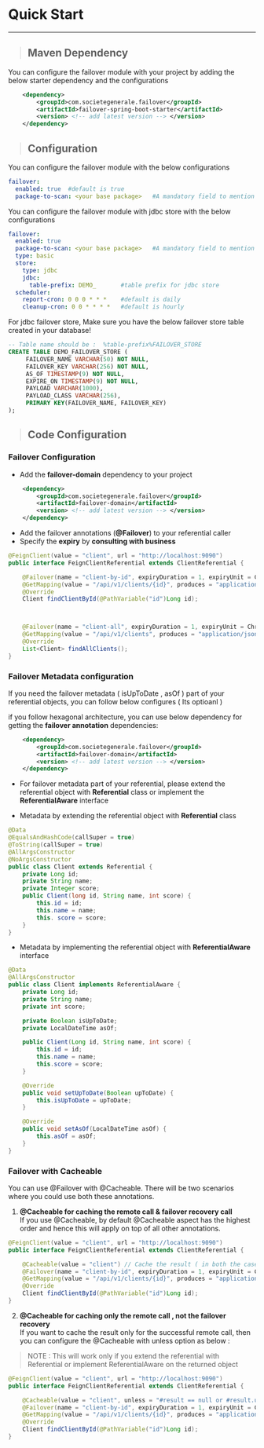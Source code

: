 # Quick Start
-------------

> ## Maven Dependency

You can configure the failover module with your project by adding the below starter dependency and the configurations
 
```pom.xml
    <dependency>
        <groupId>com.societegenerale.failover</groupId>
        <artifactId>failover-spring-boot-starter</artifactId>
        <version> <!-- add latest version --> </version>
    </dependency>
```

> ## Configuration

You can configure the failover module with the below configurations
```yaml
failover:
  enabled: true  #default is true
  package-to-scan: <your base package>   #A mandatory field to mention your base package where @Failover annotations are present.
```

You can configure the failover module with jdbc store with the below configurations

```yaml
failover:
  enabled: true
  package-to-scan: <your base package>   #A mandatory field to mention your base package where @Failover annotations are present.
  type: basic
  store:
    type: jdbc
    jdbc:
      table-prefix: DEMO_       #table prefix for jdbc store
  scheduler:
    report-cron: 0 0 0 * * *    #default is daily
    cleanup-cron: 0 0 * * * *   #default is hourly
```

For jdbc failover store, Make sure you have the below failover store table created in your database!

```sql
-- Table name should be :  %table-prefix%FAILOVER_STORE 
CREATE TABLE DEMO_FAILOVER_STORE (
     FAILOVER_NAME VARCHAR(50) NOT NULL,
     FAILOVER_KEY VARCHAR(256) NOT NULL,
     AS_OF TIMESTAMP(9) NOT NULL,
     EXPIRE_ON TIMESTAMP(9) NOT NULL,
     PAYLOAD VARCHAR(1000),
     PAYLOAD_CLASS VARCHAR(256),
     PRIMARY KEY(FAILOVER_NAME, FAILOVER_KEY)
);
```

> ## Code Configuration

### Failover Configuration

- Add the **failover-domain** dependency to your project

```pom.xml
    <dependency>
        <groupId>com.societegenerale.failover</groupId>
        <artifactId>failover-domain</artifactId>
        <version> <!-- add latest version --> </version>
    </dependency>
```

- Add the failover annotations (**@Failover**) to your referential caller
- Specify the **expiry** by **consulting with business**

```java
@FeignClient(value = "client", url = "http://localhost:9090")
public interface FeignClientReferential extends ClientReferential {

    @Failover(name = "client-by-id", expiryDuration = 1, expiryUnit = ChronoUnit.MINUTES)   // Failover configuration
    @GetMapping(value = "/api/v1/clients/{id}", produces = "application/json")
    @Override
    Client findClientById(@PathVariable("id")Long id);



    @Failover(name = "client-all", expiryDuration = 1, expiryUnit = ChronoUnit.MINUTES)    // Failover configuration
    @GetMapping(value = "/api/v1/clients", produces = "application/json")
    @Override
    List<Client> findAllClients();
}

```

### Failover Metadata configuration 

If you need the failover metadata ( isUpToDate , asOf ) part of your referential objects, you can follow below configures ( Its optioanl ) 

if you follow hexagonal architecture, you can use below dependency for getting the **failover annotation** dependencies:

```pom.xml
    <dependency>
        <groupId>com.societegenerale.failover</groupId>
        <artifactId>failover-domain</artifactId>
        <version> <!-- add latest version --> </version>
    </dependency>
```

* For failover metadata part of your referential, please extend the referential object with **Referential** class  or implement the **ReferentialAware** interface 


- Metadata by extending the referential object with **Referential** class

```java
@Data
@EqualsAndHashCode(callSuper = true)
@ToString(callSuper = true)
@AllArgsConstructor
@NoArgsConstructor
public class Client extends Referential {
    private Long id;
    private String name;
    private Integer score;
    public Client(long id, String name, int score) {
        this.id = id;
        this.name = name;
        this. score = score;
    }
}
```
- Metadata by implementing the referential object with **ReferentialAware** interface

```java
@Data
@AllArgsConstructor
public class Client implements ReferentialAware {
    private Long id;
    private String name;
    private int score;

    private Boolean isUpToDate;
    private LocalDateTime asOf;

    public Client(Long id, String name, int score) {
        this.id = id;
        this.name = name;
        this.score = score;
    }

    @Override
    public void setUpToDate(Boolean upToDate) {
        this.isUpToDate = upToDate;
    }

    @Override
    public void setAsOf(LocalDateTime asOf) {
        this.asOf = asOf;
    }
}

``` 

### Failover with Cacheable 

You can use @Failover with @Cacheable. There will be two scenarios where you could use both these annotations.

1. **@Cacheable for caching the remote call & failover recovery call**  
If you use @Cacheable, by default @Cacheable aspect has the highest order and hence this will apply on top of all other annotations.

```java
@FeignClient(value = "client", url = "http://localhost:9090")
public interface FeignClientReferential extends ClientReferential {

    @Cacheable(value = "client") // Cache the result ( in both the case : On successful remote call OR On failure of remote call with failover recovery )
    @Failover(name = "client-by-id", expiryDuration = 1, expiryUnit = ChronoUnit.MINUTES)  // Failover configuration
    @GetMapping(value = "/api/v1/clients/{id}", produces = "application/json")
    @Override
    Client findClientById(@PathVariable("id")Long id);
}
```

2. **@Cacheable for caching only the remote call , not the failover recovery**  
If you want to cache the result only for the successful remote call, then you can configure the @Cacheable with unless option as below :  
> NOTE : This will work only if you extend the referential with Referential or implement ReferentialAware on the returned object

```java
@FeignClient(value = "client", url = "http://localhost:9090")
public interface FeignClientReferential extends ClientReferential {

    @Cacheable(value = "client", unless = "#result == null or #result.upToDate == false") // Cache the result only when the remote call is success and the result is not null ( This will work only if you extend the referential with Referential or implement ReferentialAware on the returned object )
    @Failover(name = "client-by-id", expiryDuration = 1, expiryUnit = ChronoUnit.MINUTES)  // Failover configuration
    @GetMapping(value = "/api/v1/clients/{id}", produces = "application/json")
    @Override
    Client findClientById(@PathVariable("id")Long id);
}
```
